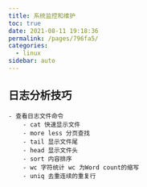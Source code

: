 ```yaml
---
title: 系统监控和维护
toc: true
date: 2021-08-11 19:18:36
permalink: /pages/796fa5/
categories:
  - linux
sidebar: auto
---
```


## 日志分析技巧
    
    - 查看日志文件命令
        - cat 快速显示文件
        - more less 分页查找
        - tail 显示文件尾
        - head 显示文件头
        - sort 内容排序
        - wc 字符统计 wc 为Word count的缩写
        - uniq 去重连续的重复行 
